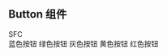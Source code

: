 ## Button 组件

<MyButton/>
<JSXButton/>
<SFCButton>SFC</SFCButton>
  <div>
  <JSXButton color="blue" icon="search">蓝色按钮</JSXButton>
  <JSXButton color="green" icon="edit">绿色按钮</JSXButton>
  <JSXButton color="gray" icon="message">灰色按钮</JSXButton>
  <JSXButton color="yellow" icon="add">黄色按钮</JSXButton>
  <JSXButton color="red" icon="delete">红色按钮</JSXButton>
</div>